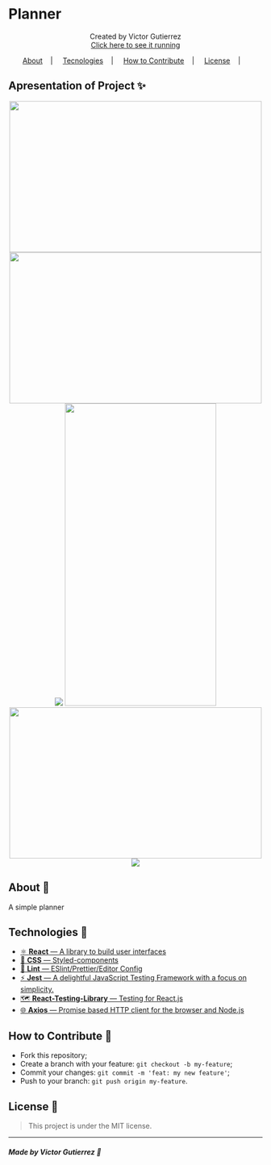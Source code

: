 <h1>Planner</h1>
<p align="center">
<label>Created by Victor Gutierrez</label> </br>
<a href="plannerbyvg.surge.sh"> Click here to see it running </a>
</p>

<p align="center">
<a href="#about-memo">About</a>&nbsp;&nbsp;&nbsp; | &nbsp;&nbsp;&nbsp;
<a href="#tecnologies-rocket">Tecnologies</a>&nbsp;&nbsp;&nbsp; | &nbsp;&nbsp;&nbsp;
<a href="#how-to-contribute-">How to Contribute</a>&nbsp;&nbsp;&nbsp; | &nbsp;&nbsp;&nbsp;
<a href="#license-scroll">License</a>&nbsp;&nbsp;&nbsp; | &nbsp;&nbsp;&nbsp;
</p>

## Apresentation of Project :sparkles:

<p align="center">
<image width="500" height="300" src="https://user-images.githubusercontent.com/62355596/86497877-5ab47d00-bd51-11ea-811d-5d9918073392.png" />
        <image width="500" height="300" src="https://user-images.githubusercontent.com/62355596/86497877-5ab47d00-bd51-11ea-811d-5d9918073392.png" />
        <image src="https://user-images.githubusercontent.com/62355596/86497889-699b2f80-bd51-11ea-8f8f-0f0eb8780fec.png" />
        <image width="300" height="600" src="https://user-images.githubusercontent.com/62355596/86497900-71f36a80-bd51-11ea-81b4-a4ff88fcc9f2.png" />
        <image width="500" height="300" src="https://user-images.githubusercontent.com/62355596/86497924-88012b00-bd51-11ea-92d5-ed82d93d4816.png" />
        <image src="https://user-images.githubusercontent.com/62355596/86497991-d57d9800-bd51-11ea-9242-3e7f43b68f2d.png" />
                     </p>

## About :memo:

A simple planner

## Technologies :rocket:

- <a href="https://pt-br.reactjs.org/"> ⚛ **React** — A library to build user interfaces</a>
- <a href="https://styled-components.com/">💅 **CSS** — Styled-components</a>
- <a href="https://eslint.org/">💖 **Lint** — ESlint/Prettier/Editor Config</a>
- <a href="https://jestjs.io/">⚡ **Jest** — A delightful JavaScript Testing Framework with a focus on simplicity.</a>
- <a href="https://testing-library.com/docs/react-testing-library/intro">🗺 **React-Testing-Library** — Testing for React.js </a>
- <a href="https://github.com/axios/axios"> 🌐 **Axios** — Promise based HTTP client for the browser and Node.js </a>

## How to Contribute 🤔

- Fork this repository;
- Create a branch with your feature: `git checkout -b my-feature`;
- Commit your changes: `git commit -m 'feat: my new feature'`;
- Push to your branch: `git push origin my-feature`.

## License :scroll:

> This project is under the MIT license.

---

##### Made by Victor Gutierrez :wave:
